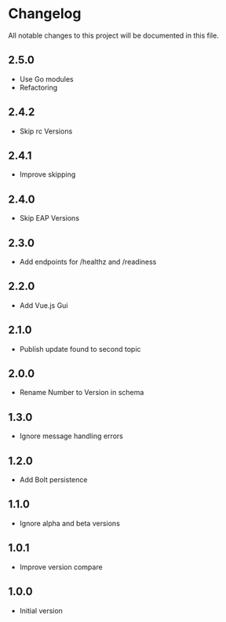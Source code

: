 # Changelog

All notable changes to this project will be documented in this file.

## 2.5.0

- Use Go modules
- Refactoring

## 2.4.2

- Skip rc Versions

## 2.4.1

- Improve skipping 

## 2.4.0

- Skip EAP Versions

## 2.3.0

- Add endpoints for /healthz and /readiness

## 2.2.0

- Add Vue.js Gui

## 2.1.0

- Publish update found to second topic

## 2.0.0

- Rename Number to Version in schema

## 1.3.0

- Ignore message handling errors

## 1.2.0

- Add Bolt persistence

## 1.1.0

- Ignore alpha and beta versions
      
## 1.0.1

- Improve version compare

## 1.0.0

- Initial version
